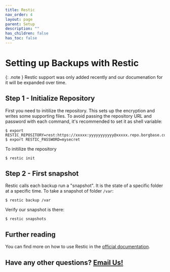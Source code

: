 ```yaml
---
title: Restic
nav_order: 4
layout: page
parent: Setup
description: ""
has_children: false
has_toc: false
---
```

# Setting up Backups with Restic

{: .note }
Restic support was only added recently and our documenation for it will be expanded over time.

## Step 1 - Initialize Repository

First you need to initilize the repository. This sets up the encryption and writes some supporting files. To avoid passing the repository URL and password with each command, it's recommended to set it as shell variable:

```
$ export RESTIC_REPOSITORY=rest:https://xxxxx:yyyyyyyyyyy@xxxxx.repo.borgbase.com
$ export RESTIC_PASSWORD=mysecret
```

To initilize the repository
```
$ restic init
```

## Step 2 - First snapshot

Restic calls each backup run a "snapshot". It is the state of a specific folder at a specific time. To take a snapshot of folder `/var`:
```
$ restic backup /var
```

Verify our snapshot is there:
```
$ restic snapshots
```

## Further reading

You can find more on how to use Restic in the [official documentation](https://restic.readthedocs.io/en/stable/050_restore.html).

## Have any other questions? [Email Us!](mailto:hello@borgbase.com)
